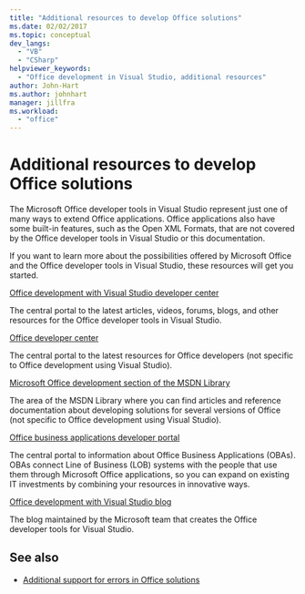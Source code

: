 ```yaml
---
title: "Additional resources to develop Office solutions"
ms.date: 02/02/2017
ms.topic: conceptual
dev_langs:
  - "VB"
  - "CSharp"
helpviewer_keywords:
  - "Office development in Visual Studio, additional resources"
author: John-Hart
ms.author: johnhart
manager: jillfra
ms.workload:
  - "office"
---
```

# Additional resources to develop Office solutions
  The Microsoft Office developer tools in Visual Studio represent just one of many ways to extend Office applications. Office applications also have some built-in features, such as the Open XML Formats, that are not covered by the Office developer tools in Visual Studio or this documentation.

 If you want to learn more about the possibilities offered by Microsoft Office and the Office developer tools in Visual Studio, these resources will get you started.

[Office development with Visual Studio developer center](https://developer.microsoft.com/office/docs)

The central portal to the latest articles, videos, forums, blogs, and other resources for the Office developer tools in Visual Studio.

[Office developer center](https://developer.microsoft.com/office/docs)

The central portal to the latest resources for Office developers (not specific to Office development using Visual Studio).

[Microsoft Office development section of the MSDN Library](/previous-versions/office/office-12/bb726434(v=office.12))

The area of the MSDN Library where you can find articles and reference documentation about developing solutions for several versions of Office (not specific to Office development using Visual Studio).

[Office business applications developer portal](https://developer.microsoft.com/office/docs)

The central portal to information about Office Business Applications (OBAs). OBAs connect Line of Business (LOB) systems with the people that use them through Microsoft Office applications, so you can expand on existing IT investments by combining your resources in innovative ways.

[Office development with Visual Studio blog](/visualstudio/vsto/create-vsto-add-ins-for-office-by-using-visual-studio?view=vs-2019)

The blog maintained by the Microsoft team that creates the Office developer tools for Visual Studio.

## See also
- [Additional support for errors in Office solutions](../vsto/additional-support-for-errors-in-office-solutions.md)
